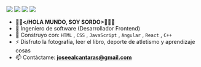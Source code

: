[<img src="https://img.shields.io/badge/github-%2312100E.svg?&style=for-the-badge&logo=github&logoColor=white&color=black"/>](https://github.com/josealcontara)
[<img src="https://img.shields.io/badge/instagram-%2312100E.svg?&style=for-the-badge&logo=instagram&color=405DE6"/>](https://instagram.com/josealcontara) 
[<img src="https://img.shields.io/badge/linkedin-%230077B5.svg?&style=for-the-badge&logo=linkedin&logoColor=white"/>](https://www.linkedin.com/in/josealcontara/)
[<img src="https://img.shields.io/badge/youtube-%230077B5.svg?&style=for-the-badge&logo=youtube&logoColor=white&color=FF0000"/>](https://www.youtube.com/@josealcontara)

- **👋🏻</HOLA MUNDO, SOY SORDO>🧏🏻‍♂️**
- 🏢 Ingeniero de software (Desarrollador Frontend)
- 🧰 Construyo con:  `HTML` , `CSS` , `JavaScript` , `Angular` , `React` , `C++`
- ⚡ Disfruto la fotografía, leer el libro, deporte de atletismo y aprendizaje cosas
- 📫 Contáctame: **joseealcantaras@gmail.com**
